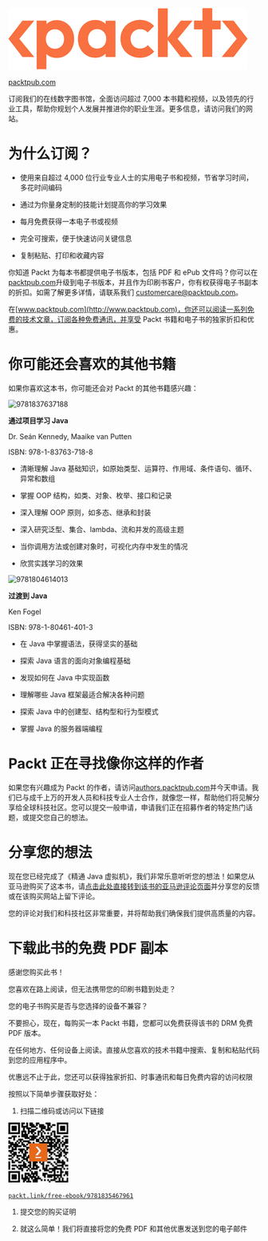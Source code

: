 ![Packt 标志](img/Packt_Logo_New1.png)

[packtpub.com](http://packtpub.com)

订阅我们的在线数字图书馆，全面访问超过 7,000 本书籍和视频，以及领先的行业工具，帮助你规划个人发展并推进你的职业生涯。更多信息，请访问我们的网站。

# 为什么订阅？

+   使用来自超过 4,000 位行业专业人士的实用电子书和视频，节省学习时间，多花时间编码

+   通过为你量身定制的技能计划提高你的学习效果

+   每月免费获得一本电子书或视频

+   完全可搜索，便于快速访问关键信息

+   复制粘贴、打印和收藏内容

你知道 Packt 为每本书都提供电子书版本，包括 PDF 和 ePub 文件吗？你可以在[packtpub.com](http://packtpub.com)升级到电子书版本，并且作为印刷书客户，你有权获得电子书副本的折扣。如需了解更多详情，请联系我们 customercare@packtpub.com。

在[www.packtpub.com](http://www.packtpub.com)，你还可以阅读一系列免费的技术文章，订阅各种免费通讯，并享受 Packt 书籍和电子书的独家折扣和优惠。

# 你可能还会喜欢的其他书籍

如果你喜欢这本书，你可能还会对 Packt 的其他书籍感兴趣：

![9781837637188](https://www.packtpub.com/product/learn-java-with-projects/9781837637188)

**通过项目学习 Java**

Dr. Seán Kennedy, Maaike van Putten

ISBN: 978-1-83763-718-8

+   清晰理解 Java 基础知识，如原始类型、运算符、作用域、条件语句、循环、异常和数组

+   掌握 OOP 结构，如类、对象、枚举、接口和记录

+   深入理解 OOP 原则，如多态、继承和封装

+   深入研究泛型、集合、lambda、流和并发的高级主题

+   当你调用方法或创建对象时，可视化内存中发生的情况

+   欣赏实践学习的效果

![9781804614013](https://www.packtpub.com/product/transitioning-to-java/9781804614013)

**过渡到 Java**

Ken Fogel

ISBN: 978-1-80461-401-3

+   在 Java 中掌握语法，获得坚实的基础

+   探索 Java 语言的面向对象编程基础

+   发现如何在 Java 中实现函数

+   理解哪些 Java 框架最适合解决各种问题

+   探索 Java 中的创建型、结构型和行为型模式

+   掌握 Java 的服务器端编程

# Packt 正在寻找像你这样的作者

如果您有兴趣成为 Packt 的作者，请访问[authors.packtpub.com](http://authors.packtpub.com)并今天申请。我们已与成千上万的开发人员和科技专业人士合作，就像您一样，帮助他们将见解分享给全球科技社区。您可以提交一般申请，申请我们正在招募作者的特定热门话题，或提交您自己的想法。

# 分享您的想法

现在您已经完成了《精通 Java 虚拟机》，我们非常乐意听听您的想法！如果您从亚马逊购买了这本书，请[点击此处直接转到该书的亚马逊评论页面](https://packt.link/r/1835467962)并分享您的反馈或在该购买网站上留下评论。

您的评论对我们和科技社区非常重要，并将帮助我们确保我们提供高质量的内容。

# 下载此书的免费 PDF 副本

感谢您购买此书！

您喜欢在路上阅读，但无法携带您的印刷书籍到处走？

您的电子书购买是否与您选择的设备不兼容？

不要担心，现在，每购买一本 Packt 书籍，您都可以免费获得该书的 DRM 免费 PDF 版本。

在任何地方、任何设备上阅读。直接从您喜欢的技术书籍中搜索、复制和粘贴代码到您的应用程序中。

优惠远不止于此，您还可以获得独家折扣、时事通讯和每日免费内容的访问权限

按照以下简单步骤获取好处：

1.  扫描二维码或访问以下链接

![二维码](img/B22030_QR_Free_PDF.jpg)

[`packt.link/free-ebook/9781835467961`](https://packt.link/free-ebook/9781835467961)

1.  提交您的购买证明

1.  就这么简单！我们将直接将您的免费 PDF 和其他优惠发送到您的电子邮件

